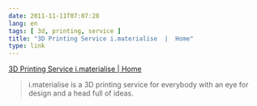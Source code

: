 ```yaml
---
date: 2011-11-11T07:07:28
lang: en
tags: [ 3d, printing, service ]
title: "3D Printing Service i.materialise  |  Home"
type: link
---
```


[3D Printing Service i.materialise  |  Home](http://i.materialise.com/)

> i.materialise is a 3D printing service for everybody with an eye for
> design and a head full of ideas.

